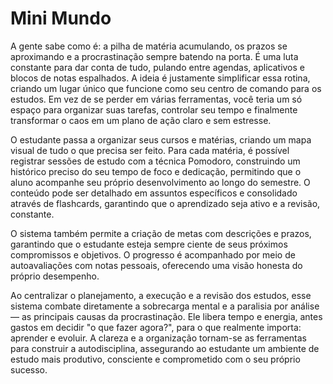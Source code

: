 # Mini Mundo

A gente sabe como é: a pilha de matéria acumulando, os prazos se aproximando e a procrastinação sempre batendo na porta. É uma luta constante para dar conta de tudo, pulando entre agendas, aplicativos e blocos de notas espalhados. A ideia é justamente simplificar essa rotina, criando um lugar único que funcione como seu centro de comando para os estudos. Em vez de se perder em várias ferramentas, você teria um só espaço para organizar suas tarefas, controlar seu tempo e finalmente transformar o caos em um plano de ação claro e sem estresse.

O estudante passa a organizar seus cursos e matérias, criando um mapa visual de tudo o que precisa ser feito. Para cada matéria, é possível registrar sessões de estudo com a técnica Pomodoro, construindo um histórico preciso do seu tempo de foco e dedicação, permitindo que o aluno acompanhe seu próprio desenvolvimento ao longo do semestre. O conteúdo pode ser detalhado em assuntos específicos e consolidado através de flashcards, garantindo que o aprendizado seja ativo e a revisão, constante.

O sistema também permite a criação de metas com descrições e prazos, garantindo que o estudante esteja sempre ciente de seus próximos compromissos e objetivos. O progresso é acompanhado por meio de autoavaliações com notas pessoais, oferecendo uma visão honesta do próprio desempenho.

Ao centralizar o planejamento, a execução e a revisão dos estudos, esse sistema combate diretamente a sobrecarga mental e a paralisia por análise — as principais causas da procrastinação. Ele libera tempo e energia, antes gastos em decidir "o que fazer agora?", para o que realmente importa: aprender e evoluir. A clareza e a organização tornam-se as ferramentas para construir a autodisciplina, assegurando ao estudante um ambiente de estudo mais produtivo, consciente e comprometido com o seu próprio sucesso.
